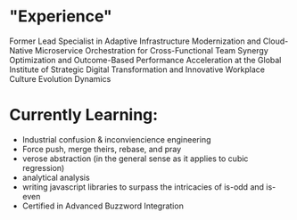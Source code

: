 # "Experience"
Former Lead Specialist in Adaptive Infrastructure Modernization and Cloud-Native Microservice Orchestration for Cross-Functional Team Synergy Optimization and Outcome-Based Performance Acceleration at the Global Institute of Strategic Digital Transformation and Innovative Workplace Culture Evolution Dynamics

# Currently Learning:
 - Industrial confusion & inconviencience engineering
 - Force push, merge theirs, rebase, and pray
 - verose abstraction (in the general sense as it applies to cubic regression)
 - analytical analysis
 - writing javascript libraries to surpass the intricacies of is-odd and is-even
 - Certified in Advanced Buzzword Integration
